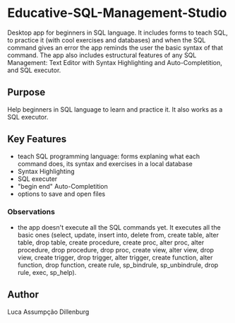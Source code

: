 # Educative-SQL-Management-Studio
Desktop app for beginners in SQL language. It includes forms to teach SQL, to practice it (with cool exercises and databases) and when the SQL command gives an error the app reminds the user the basic syntax of that command.
The app also includes estructural features of any SQL Management: Text Editor with Syntax Highlighting and Auto-Completition, and SQL executor.

## Purpose
Help beginners in SQL language to learn and practice it. It also works as a SQL executor.

## Key Features
 - teach SQL programming language: forms explaning what each command does, its syntax and exercises in a local database
 - Syntax Highlighting
 - SQL executer
 - "begin end" Auto-Completition
 - options to save and open files

### Observations
 - the app doesn't execute all the SQL commands yet. It executes all the basic ones (select, update, insert into, delete from, create table, alter table, drop table, create procedure, create proc, alter proc, alter procedure, drop procedure, drop proc, create view, alter view, drop view, create trigger, drop trigger, alter trigger, create function, alter function, drop function, create rule, sp_bindrule, sp_unbindrule, drop rule, exec, sp_help).

## Author
Luca Assumpção Dillenburg
